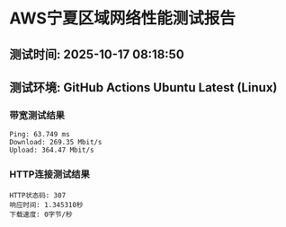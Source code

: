 # AWS宁夏区域网络性能测试报告
## 测试时间: 2025-10-17 08:18:50
## 测试环境: GitHub Actions Ubuntu Latest (Linux)

### 带宽测试结果
```
Ping: 63.749 ms
Download: 269.35 Mbit/s
Upload: 364.47 Mbit/s
```

### HTTP连接测试结果
```
HTTP状态码: 307
响应时间: 1.345310秒
下载速度: 0字节/秒
```

